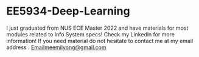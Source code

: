 # EE5934-Deep-Learning
I just graduated from NUS ECE Master 2022 and have materials for most modules related to Info System specs! Check my Linkedln for more information!
If you need material do not hesitate to contact me at my email address : Emailmeemilyong@gmail.com
